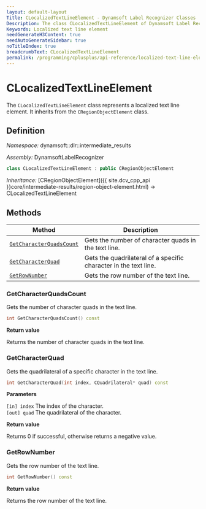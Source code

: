 ```yaml
---
layout: default-layout
Title: CLocalizedTextLineElement - Dynamsoft Label Recognizer Classes
Description: The class CLocalizedTextLineElement of Dynamsoft Label Recognizer represents a localized text line element.
Keywords: Localized text line element
needGenerateH3Content: true
needAutoGenerateSidebar: true
noTitleIndex: true
breadcrumbText: CLocalizedTextLineElement
permalink: /programming/cplusplus/api-reference/localized-text-line-element.html
---
```


# CLocalizedTextLineElement

The `CLocalizedTextLineElement` class represents a localized text line element. It inherits from the `CRegionObjectElement` class.

## Definition

*Namespace:* dynamsoft::dlr::intermediate_results

*Assembly:* DynamsoftLabelRecognizer

```cpp
class CLocalizedTextLineElement : public CRegionObjectElement
```

*Inheritance:* [CRegionObjectElement]({{ site.dcv_cpp_api }}core/intermediate-results/region-object-element.html) -> CLocalizedTextLineElement

## Methods

| Method               | Description |
|----------------------|-------------|
| [`GetCharacterQuadsCount`](#getcharacterquadscount) | Gets the number of character quads in the text line.|
| [`GetCharacterQuad`](#getcharacterquad) | Gets the quadrilateral of a specific character in the text line. |
| [`GetRowNumber`](#getrownumber) | Gets the row number of the text line. |

### GetCharacterQuadsCount

Gets the number of character quads in the text line.

```cpp
int GetCharacterQuadsCount() const
```

**Return value**

Returns the number of character quads in the text line.

### GetCharacterQuad

Gets the quadrilateral of a specific character in the text line.

```cpp
int GetCharacterQuad(int index, CQuadrilateral* quad) const
```

**Parameters**

`[in] index` The index of the character.  
`[out] quad` The quadrilateral of the character.

**Return value**

Returns 0 if successful, otherwise returns a negative value.

### GetRowNumber

Gets the row number of the text line.

```cpp
int GetRowNumber() const
```

**Return value**

Returns the row number of the text line.

